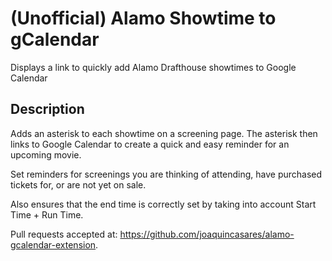 # (Unofficial) Alamo Showtime to gCalendar

Displays a link to quickly add Alamo Drafthouse showtimes to Google Calendar

## Description

Adds an asterisk to each showtime on a screening page. The asterisk then links to Google Calendar to create a quick and easy reminder for an upcoming movie. 

Set reminders for screenings you are thinking of attending, have purchased tickets for, or are not yet on sale.

Also ensures that the end time is correctly set by taking into account Start Time + Run Time.

Pull requests accepted at: https://github.com/joaquincasares/alamo-gcalendar-extension. 

